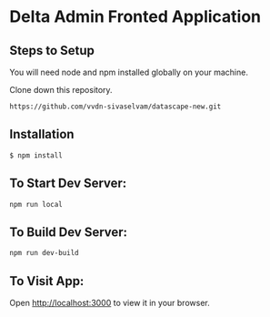 # Delta Admin Fronted Application



## Steps to Setup


You will need node and npm installed globally on your machine.



Clone down this repository. 
```
https://github.com/vvdn-sivaselvam/datascape-new.git
```

## Installation

```
$ npm install
```


## To Start Dev Server:

```
npm run local
```


## To Build Dev Server:

```
npm run dev-build
```

## To Visit App:

Open [http://localhost:3000](http://localhost:3000) to view it in your browser.
